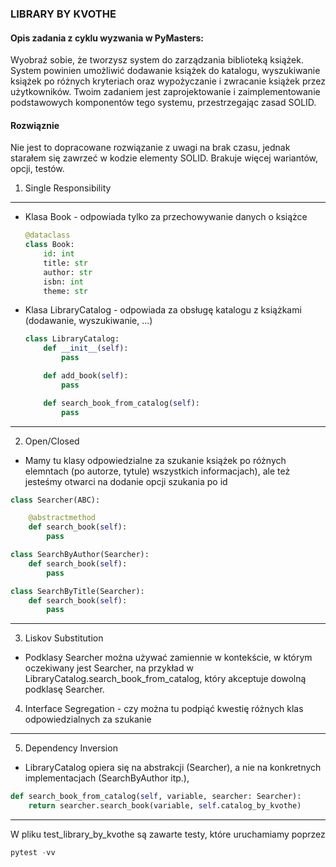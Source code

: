 ### LIBRARY BY KVOTHE

#### Opis zadania z cyklu wyzwania w PyMasters:
Wyobraź sobie, że tworzysz system do zarządzania biblioteką książek. System powinien umożliwić dodawanie książek
do katalogu, wyszukiwanie książek po różnych kryteriach oraz wypożyczanie i zwracanie książek przez użytkowników.
Twoim zadaniem jest zaprojektowanie i zaimplementowanie podstawowych komponentów tego systemu,
przestrzegając zasad SOLID.

#### Rozwiąznie
Nie jest to dopracowane rozwiązanie z uwagi na brak czasu, jednak starałem się 
zawrzeć w kodzie elementy SOLID. Brakuje więcej wariantów, opcji, testów. 

1. Single Responsibility
---

- Klasa Book - odpowiada tylko za przechowywanie danych o książce
   ```python
   @dataclass
   class Book:
       id: int
       title: str
       author: str
       isbn: int
       theme: str 
   ```
- Klasa LibraryCatalog - odpowiada za obsługę katalogu z książkami (dodawanie, wyszukiwanie, ...)
    ```python
    class LibraryCatalog:
        def __init__(self):
            pass

        def add_book(self):
            pass

        def search_book_from_catalog(self):
            pass
   ```
----
2. Open/Closed
- Mamy tu klasy odpowiedzialne za szukanie książek po różnych elemntach (po autorze, tytule)
wszystkich informacjach), ale też jesteśmy otwarci na dodanie opcji szukania po id
```python
class Searcher(ABC):

    @abstractmethod
    def search_book(self):
        pass

class SearchByAuthor(Searcher):
    def search_book(self):
        pass

class SearchByTitle(Searcher):
    def search_book(self):
        pass
```
---
3. Liskov Substitution
  - Podklasy Searcher można używać zamiennie w kontekście, w którym oczekiwany jest Searcher, na przykład w LibraryCatalog.search_book_from_catalog, który akceptuje dowolną podklasę Searcher.

4. Interface Segregation - czy można tu podpiąć kwestię różnych klas odpowiedzialnych za szukanie
---
5. Dependency Inversion
  - LibraryCatalog opiera się na abstrakcji (Searcher), a nie na konkretnych implementacjach (SearchByAuthor itp.),
```python
def search_book_from_catalog(self, variable, searcher: Searcher):
    return searcher.search_book(variable, self.catalog_by_kvothe)

```
---
W pliku test_library_by_kvothe są zawarte testy, które uruchamiamy poprzez
```python
pytest -vv
```

